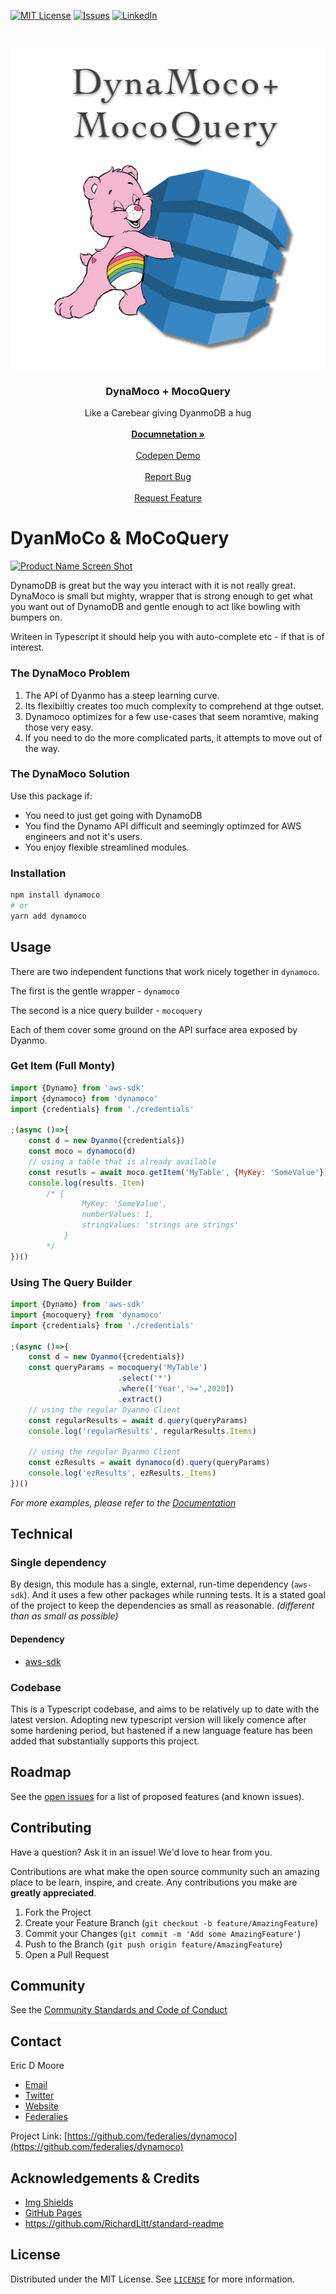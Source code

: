 
<!-- PROJECT SHIELDS -->
<!--
*** I'm using markdown "reference style" links for readability.
*** Reference links are enclosed in brackets [ ] instead of parentheses ( ).
*** See the bottom of this document for the declaration of the reference variables
*** for contributors-url, forks-url, etc. This is an optional, concise syntax you may use.
*** https://www.markdownguide.org/basic-syntax/#reference-style-links



[![Forks][forks-shield]][forks-url]
[![Stargazers][stars-shield]][stars-url]
[![Contributors][contributors-shield]][contributors-url]
-->

[![MIT License][license-shield]][license-url]
[![Issues][issues-shield]][issues-url]
[![LinkedIn][linkedin-shield]][linkedin-url]

<!-- PROJECT LOGO -->
<br />
<p align="center">
  <a href="https://github.com/othneildrew/Best-README-Template">
    <img src="images/DynamocoLogo.png" alt="Logo" width="512" height="512"/>
  </a>

  <h3 align="center">DynaMoco + MocoQuery</h3>

  <p align="center">
    Like a Carebear giving DyanmoDB a hug
    <br />
    <br />
    <a href="https://github.com/federalies/dynamoco/wiki/Documentation">
        <strong>Documnetation »</strong>
    </a>
    <br />
    <br />
        <a href="https://github.com/federalies/dynamoco/wiki/Documentation">
        Codepen Demo
        </a>
    <br />
    <br />
        <a href="https://github.com/federalies/dynamoco/issues">
        Report Bug
        </a>
    <br />
    <br />
        <a href="https://github.com/federalies/dynamoco/issues">
        Request Feature
        </a>
  </p>
</p>


DyanMoCo & MoCoQuery
====================

<!-- ABOUT THE PROJECT -->

[![Product Name Screen Shot][product-screenshot]](https://github.com/federalies/dynamoco)

DynamoDB is great but the way you interact with it is not really great. DynaMoco is small but mighty, wrapper that is strong enough to get what you want out of DynamoDB and gentle enough to act like bowling with bumpers on.

Writeen in Typescript it should help you with auto-complete etc - if that is of interest.

### The DynaMoco Problem 

1. The API of Dyanmo has a steep learning curve.
2. Its flexibiltiy creates too much complexity to comprehend at thge outset.
3. Dynamoco optimizes for a few use-cases that seem noramtive, making those very easy.
4. If you need to do the more complicated parts, it attempts to move out of the way.

### The DynaMoco Solution 

Use this package if:

- You need to just get going with DynamoDB
- You find the Dynamo API difficult and seemingly optimzed for AWS engineers and not it's users.
- You enjoy flexible streamlined modules.

<!-- GETTING STARTED -->

### Installation

```sh
npm install dynamoco
# or
yarn add dynamoco
```

<!-- USAGE EXAMPLES -->
## Usage

There are two independent functions that work nicely together in `dynamoco`.

The first is the gentle wrapper - `dynamoco`

The second is a nice query builder - `mocoquery`

Each of them cover some ground on the API surface area exposed by Dyanmo.

### Get Item (Full Monty)

```js
import {Dynamo} from 'aws-sdk'
import {dynamoco} from 'dynamoco'
import {credentials} from './credentials'

;(async ()=>{
    const d = new Dyanmo({credentials})
    const moco = dynamoco(d)
    // using a table that is already available
    const resutls = await moco.getItem('MyTable', {MyKey: 'SomeValue'})
    console.log(results._Item) 
        /* {    
                MyKey: 'SomeValue', 
                numberValues: 1,
                stringValues: 'strings are strings'
            } 
        */
})()
```

### Using The Query Builder

```js
import {Dynamo} from 'aws-sdk'
import {mocoquery} from 'dynamoco'
import {credentials} from './credentials'

;(async ()=>{
    const d = new Dyanmo({credentials})
    const queryParams = mocoquery('MyTable')
                        .select('*')
                        .where(['Year','>=',2020])
                        .extract()
    // using the regular Dyanmo Client 
    const regularResults = await d.query(queryParams)
    console.log('regularResults', regularResults.Items)
    
    // using the regular Dyanmo Client 
    const ezResults = await dynamoco(d).query(queryParams)
    console.log('ezResults', ezResults._Items)
})()
```

_For more examples, please refer to the [Documentation](https://github.com/federalies/dynamoco/wiki/Documentation)_


## Technical

### Single dependency

By design, this module has a single, external, run-time dependency (`aws-sdk`). And it uses a few other packages while running tests. It is a stated goal of the project to keep the dependencies as small as reasonable. _(different than as small as possible)_

#### Dependency

* [aws-sdk](https://docs.aws.amazon.com/AWSJavaScriptSDK/latest/AWS/DynamoDB.html)

### Codebase

This is a Typescript codebase, and aims to be relatively up to date with the latest version. Adopting new typescript version will likely comence after some  hardening period, but hastened if a new language feature has been added that substantially supports this project.

<!-- ROADMAP -->
## Roadmap

See the [open issues](https://github.com/federalies/dynamoco/issues) for a list of proposed features (and known issues).

<!-- CONTRIBUTING -->
## Contributing

Have a question? Ask it in an issue! We'd love to hear from you.

Contributions are what make the open source community such an amazing place to be learn, inspire, and create. Any contributions you make are **greatly appreciated**.

1. Fork the Project
2. Create your Feature Branch (`git checkout -b feature/AmazingFeature`)
3. Commit your Changes (`git commit -m 'Add some AmazingFeature'`)
4. Push to the Branch (`git push origin feature/AmazingFeature`)
5. Open a Pull Request

## Community



<!--
- Slack
- Riot
- Spectrum 
-->

See the [Community Standards and Code of Conduct](./CODE_OF_CONDUCT.md)

<!-- CONTACT -->
## Contact

Eric D Moore

 - [Email](mailto:dynaMoco@filters.email)
 - [Twitter](https://twitter.com/ericdmoore)
 - [Website](https://ericdmoore.com)
 - [Federalies](https://federali.es)


Project Link: [https://github.com/federalies/dynamoco](https://github.com/federalies/dynamoco)


<!-- ACKNOWLEDGEMENTS -->
## Acknowledgements & Credits

* [Img Shields](https://shields.io)
* [GitHub Pages](https://pages.github.com)
* https://github.com/RichardLitt/standard-readme

<!-- * [GitHub Emoji Cheat Sheet](https://www.webpagefx.com/tools/emoji-cheat-sheet) -->

<!-- MARKDOWN LINKS & IMAGES -->
<!-- https://www.markdownguide.org/basic-syntax/#reference-style-links -->
[contributors-shield]: https://img.shields.io/github/contributors/othneildrew/Best-README-Template.svg?style=flat-square
[contributors-url]: https://github.com/othneildrew/Best-README-Template/graphs/contributors
[forks-shield]: https://img.shields.io/github/forks/othneildrew/Best-README-Template.svg?style=flat-square
[forks-url]: https://github.com/othneildrew/Best-README-Template/network/members
[stars-shield]: https://img.shields.io/github/stars/othneildrew/Best-README-Template.svg?style=flat-square
[stars-url]: https://github.com/othneildrew/Best-README-Template/stargazers
[issues-shield]: https://img.shields.io/github/issues/othneildrew/Best-README-Template.svg?style=flat-square
[issues-url]: https://github.com/othneildrew/Best-README-Template/issues
[license-shield]: https://img.shields.io/github/license/othneildrew/Best-README-Template.svg?style=flat-square
[license-url]: https://github.com/othneildrew/Best-README-Template/blob/master/LICENSE.txt
[linkedin-shield]: https://img.shields.io/badge/-LinkedIn-black.svg?style=flat-square&logo=linkedin&colorB=555
[linkedin-url]: https://linkedin.com/in/othneildrew
[product-screenshot]: images/screenshot.png

<!-- LICENSE -->
## License

Distributed under the MIT License. See [`LICENSE`](./LICENSE) for more information.

